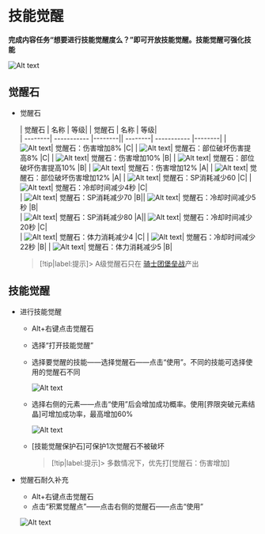 # 技能觉醒
**完成内容任务“想要进行技能觉醒度么？”即可开放技能觉醒。技能觉醒可强化技能**

![Alt text](/imgae/image-5.png ':size=25%')

## 觉醒石 <!-- {docsify-ignore} -->
-   觉醒石

    | 觉醒石  | 名称 | 等级|  | 觉醒石  | 名称 | 等级|   
    | --------| ----------- |--------|| --------| ----------- |--------|
    | ![Alt text](/imgae/image.png)| 觉醒石：伤害增加8% |C|    | ![Alt text](/imgae/image-1.png)| 觉醒石：部位破坏伤害提高8%  |C|
    | ![Alt text](/imgae/image.png)| 觉醒石：伤害增加10% |B|    | ![Alt text](/imgae/image-1.png)| 觉醒石：部位破坏伤害提高10%  |B|
    | ![Alt text](/imgae/image.png)| 觉醒石：伤害增加12%  |A|    | ![Alt text](/imgae/image-1.png)| 觉醒石：部位破坏伤害增加12%  |A|
    | ![Alt text](/imgae/image-3.png)| 觉醒石：SP消耗减少60  |C|  | ![Alt text](/imgae/image-2.png)| 觉醒石：冷却时间减少4秒  |C|    
    | ![Alt text](/imgae/image-3.png)| 觉醒石：SP消耗减少70  |B|| ![Alt text](/imgae/image-2.png)| 觉醒石：冷却时间减少5秒  |B|    
    | ![Alt text](/imgae/image-3.png)| 觉醒石：SP消耗减少80  |A|| ![Alt text](/imgae/image-2.png)| 觉醒石：冷却时间减少20秒  |C|       
    | ![Alt text](/imgae/image-4.png)| 觉醒石：体力消耗减少4 |C|   | ![Alt text](/imgae/image-2.png)| 觉醒石：冷却时间减少22秒 |B| 
    | ![Alt text](/imgae/image-4.png)| 觉醒石：体力消耗减少5 |B|

    > [!tip|label:提示]> A级觉醒石只在 [骑士团堡垒战](#/level1-5/?id=baoleizhan ':ignore')产出

##   技能觉醒 <!-- {docsify-ignore} -->
-   进行技能觉醒
    -   Alt+右键点击觉醒石
    -   选择“打开技能觉醒”
    -   选择要觉醒的技能——选择觉醒石——点击“使用”。不同的技能可选择使用的觉醒石不同

        ![Alt text](/imgae/image-6.png ':size=50%')
    -   选择右侧的元素——点击“使用”后会增加成功概率。使用[界限突破元素结晶]可增加成功率，最高增加60%

        ![Alt text](/imgae/image-7.png ':size=50%')
    -   [技能觉醒保护石]可保护1次觉醒石不被破坏

        > [!tip|label:提示]> 多数情况下，优先打[觉醒石：伤害增加]

-   觉醒石耐久补充
    -   Alt+右键点击觉醒石
    -   点击“积累觉醒点”——点击右侧的觉醒石——点击“使用”

    ![Alt text](/imgae/image-8.png ':size=50%')

